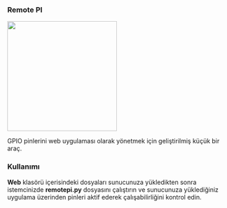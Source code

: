 <h3>Remote PI</h3>

<img src="http://i.hizliresim.com/goM8BL.png" width=250>

GPIO pinlerini web uygulaması olarak yönetmek için geliştirilmiş küçük bir araç.

<h3>Kullanımı</h3>
<b>Web</b> klasörü içerisindeki dosyaları sunucunuza yükledikten sonra istemcinizde <b>remotepi.py</b> dosyasını çalıştırın ve sunucunuza yüklediğiniz uygulama üzerinden pinleri aktif ederek çalışabilirliğini kontrol edin.
